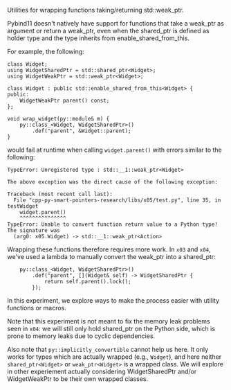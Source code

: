 Utilities for wrapping functions taking/returning std::weak_ptr.

Pybind11 doesn't natively have support for functions that take a weak_ptr as
argument or return a weak_ptr, even when the shared_ptr is defined as holder
type and the type inherits from enable_shared_from_this.

For example, the following:

```
class Widget;
using WidgetSharedPtr = std::shared_ptr<Widget>;
using WidgetWeakPtr = std::weak_ptr<Widget>;

class Widget : public std::enable_shared_from_this<Widget> {
public:
    WidgetWeakPtr parent() const;
};

void wrap_widget(py::module& m) {
    py::class_<Widget, WidgetSharedPtr>()
        .def("parent", &Widget::parent);
}
```

would fail at runtime when calling `widget.parent()` with errors
similar to the following:

```
TypeError: Unregistered type : std::__1::weak_ptr<Widget>

The above exception was the direct cause of the following exception:

Traceback (most recent call last):
  File "cpp-py-smart-pointers-research/libs/x05/test.py", line 35, in testWidget
    widget.parent()
    ^^^^^^^^^^^^^^^
TypeError: Unable to convert function return value to a Python type! The signature was
  (arg0: x05.Widget) -> std::__1::weak_ptr<Action>
```

Wrapping these functions therefore requires more work. In `x03` and `x04`,
we've used a lambda to manually convert the weak_ptr into a shared_ptr:

```
    py::class_<Widget, WidgetSharedPtr>()
        .def("parent", [](Widget& self) -> WidgetSharedPtr {
            return self.parent().lock();
        });
```

In this experiment, we explore ways to make the process easier with utility
functions or macros.

Note that this experiment is not meant to fix the memory leak problems seen in
`x04`: we will still only hold shared_ptr on the Python side, which is prone
to memory leaks due to cyclic dependencies.

Also note that `py::implicitly_convertible` cannot help us here. It only works
for types which are actually wrapped (e.g., `Widget`), and here neither
`shared_ptr<Widget>` or `weak_ptr<Widget>` is a wrapped class. We will explore
in other experiement actually considering WidgetSharedPtr and/or WidgetWeakPtr to
be their own wrapped classes.
